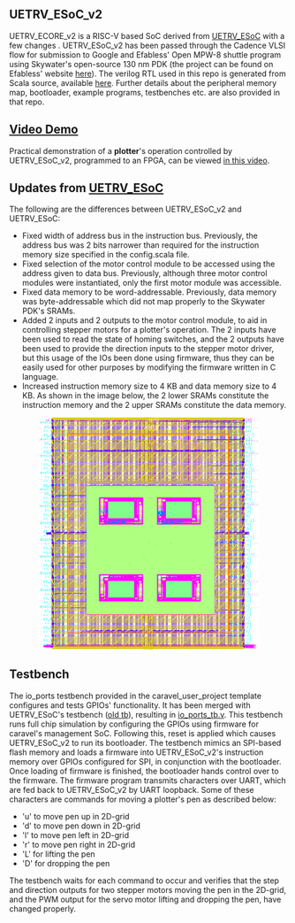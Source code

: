 ## UETRV_ESoC_v2
UETRV_ECORE_v2 is a RISC-V based SoC derived from [UETRV_ESoC](https://github.com/ee-uet/UETRV_ESoC) with a few changes <!-- (to see complete front-end code with video demo, please click [here](https://github.com/ee-uet/UETRV_ESoC/tree/UETRV_ESoC_v2)) -->. UETRV_ESoC_v2 has been passed through the Cadence VLSI flow for submission to Google and Efabless' Open MPW-8 shuttle program using Skywater's open-source 130 nm PDK (the project can be found on Efabless' website [here](https://platform.efabless.com/projects/1549)). The verilog RTL used in this repo is generated from Scala source, available [here](https://github.com/ee-uet/UETRV_ESoC). Further details about the peripheral memory map, bootloader, example programs, testbenches etc. are also provided in that repo.

## [Video Demo](https://drive.google.com/file/d/1raqXAQvwz1TRjg51NF_Drprh9RkbB_k1/view?usp=sharing)
Practical demonstration of a **plotter**'s operation controlled by UETRV_ESoC_v2, programmed to an FPGA, can be viewed [in this video](https://drive.google.com/file/d/1raqXAQvwz1TRjg51NF_Drprh9RkbB_k1/view?usp=sharing).

## Updates from [UETRV_ESoC](https://github.com/ee-uet/UETRV_ESoC)
The following are the differences between UETRV_ESoC_v2 and UETRV_ESoC:

* Fixed width of address bus in the instruction bus. Previously, the address bus was 2 bits narrower than required for the instruction memory size specified in the config.scala file.
* Fixed selection of the motor control module to be accessed using the address given to data bus. Previously, although three motor control modules were instantiated, only the first motor module was accessible.
* Fixed data memory to be word-addressable. Previously, data memory was byte-addressable which did not map properly to the Skywater PDK's SRAMs.
* Added 2 inputs and 2 outputs to the motor control module, to aid in controlling stepper motors for a plotter's operation. The 2 inputs have been used to read the state of homing switches, and the 2 outputs have been used to provide the direction inputs to the stepper motor driver, but this usage of the IOs been done using firmware, thus they can be easily used for other purposes by modifying the firmware written in C language.
* Increased instruction memory size to 4 KB and data memory size to 4 KB. As shown in the image below, the 2 lower SRAMs constitute the instruction memory and the 2 upper SRAMs constitute the data memory.

<p align="center">
  <img src="docs/full_chip_layout_cropped.png" alt="layout rendered using klayout" width="400"/>
</p>

## Testbench

The io_ports testbench provided in the caravel_user_project template configures and tests GPIOs' functionality. It has been merged with UETRV_ESoC's testbench ([old tb](https://github.com/ee-uet/UETRV_ESoC/blob/main/tb/SoC_tb.v)), resulting in [io_ports_tb.v](verilog/dv/io_ports/io_ports_tb.v). This testbench runs full chip simulation by configuring the GPIOs using firmware for caravel's management SoC. Following this, reset is applied which causes UETRV_ESoC_v2 to run its bootloader. The testbench mimics an SPI-based flash memory and loads a firmware into UETRV_ESoC_v2's instruction memory over GPIOs configured for SPI, in conjunction with the bootloader. Once loading of firmware is finished, the bootloader hands control over to the firmware. The firmware program transmits characters over UART, which are fed back to UETRV_ESoC_v2 by UART loopback. Some of these characters are commands for moving a plotter's pen as described below:

- 'u' to move pen up in 2D-grid
- 'd' to move pen down in 2D-grid
- 'l' to move pen left in 2D-grid
- 'r' to move pen right in 2D-grid
- 'L' for lifting the pen
- 'D' for dropping the pen

The testbench waits for each command to occur and verifies that the step and direction outputs for two stepper motors moving the pen in the 2D-grid, and the PWM output for the servo motor lifting and dropping the pen, have changed properly.

